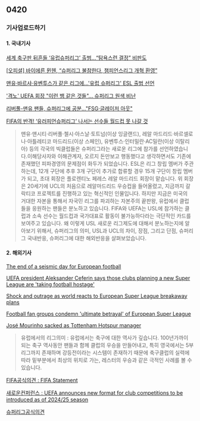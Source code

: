 ## 0420
### 기사업로드하기
#### 1. 국내기사

[세계 축구판 뒤흔들 ‘유럽슈퍼리그’ 출범…“탐욕스런 결정” 비판도](http://www.hani.co.kr/arti/sports/soccer/991562.html)

[[오피셜] 바이에른 뮌헨, “슈퍼리그 불참한다, 챔피언스리그 개혁 환영”](https://www.goal.com/kr/%EB%89%B4%EC%8A%A4/%EC%98%A4%ED%94%BC%EC%85%9C-%EB%B0%94%EC%9D%B4%EC%97%90%EB%A5%B8-%EB%AE%8C%ED%97%A8-%EC%8A%88%ED%8D%BC%EB%A6%AC%EA%B7%B8-%EB%B6%88%EC%B0%B8%ED%95%9C%EB%8B%A4-%EC%B1%94%ED%94%BC%EC%96%B8%EC%8A%A4%EB%A6%AC%EA%B7%B8-%EA%B0%9C%ED%98%81-%ED%99%98%EC%98%81/1hsja9mf73pb51km7zs65uyg55)

[맨유·바르샤·유벤투스가 같은 리그에…'유럽 슈퍼리그' ESL 출범 선언](https://www.etoday.co.kr/news/view/2016897)

['격노' UEFA 회장 "이런 뱀 같은 것들"... 슈퍼리그 원색 비난](https://star.mt.co.kr/stview.php?no=2021041919475668787&VBC)

[리버풀-맨유 팬들, 슈퍼리그에 공분…"FSG·글레이저 아웃"](http://www.busan.com/view/busan/view.php?code=2021041915230519091)

[FIFA의 반격! ‘유러피언슈퍼리그’ 나서는 선수들 월드컵 못 나갈 것](https://www.chosun.com/sports/sports_photo/2021/04/19/F4PAUO3K3YBPMKO5AHFSVRM6PM/)

> 맨유·맨시티·리버풀·첼시·아스날·토트넘(이상 잉글랜드), 레알 마드리드·바르셀로나·아틀레티코 마드리드(이상 스페인), 유벤투스·인터밀란·AC밀란(이상 이탈리아) 등의 각국의 빅클럽들은 슈퍼리그라는 새로운 리그에 참가를 선언하였습니다.이해당사자와 이해관계자, 오르지 돈만보고 행동했다고 생각하면서도 기존에 존재했던 피파경영의 문제점이 화두가 되었습니다. 
ESL은 리그 창립 멤버가 주관하는데, 12개 구단에 추후 3개 구단이 추가로 합류할 경우 15개 구단이 창립 멤버가 되고, 초대 회장은 플로렌티노 페레스 레알 마드리드 회장이 맡습니다. 위 회장은 20세기에 UCL의 처음으로 레알마드리드 우승컵을 들어올렸고, 지금까지 갈락티코 프로젝트를 진행하고 있는 혁신적인 인물입니다. 하지만 지금은 미국의 거대한 자본을 통해서 자국민 리그를 파괴하는 자본주의 끝판왕, 유럽에서 클럽들을 응원하는 팬들은 분노하고 있습니다. FIFA와 UEFA는 USL에 참가하는 클럽과 소속 선수는 월드컵과 국가대표로 활동이 불가능하다라는 극단적인 카드를 보여주고 있습니다. 왜 이렇게 USL 새로운 리그제도에 대해서 분노하는지에 알아보기 위해서, 슈퍼리그의 의미, USL과 UCL의 차이, 장점, 그리고 단점, 슈퍼리그 국내반응, 슈퍼리그에 대한 해외반응을 살펴보았습니다. 


#### 2. 해외기사
[The end of a seismic day for European football](https://edition.cnn.com/world/live-news/european-super-league-updates-live-cmd-spt/index.html)

[UEFA president Aleksander Ceferin says those clubs planning a new Super League are 'taking football hostage'](https://edition.cnn.com/2021/04/18/sport/football-super-league-announced/index.html)

[Shock and outrage as world reacts to European Super League breakaway plans](https://edition.cnn.com/2021/04/19/football/european-super-league-reaction-politicians-spt-intl/index.html)

[Football fan groups condemn 'ultimate betrayal' of European Super League](https://edition.cnn.com/2021/04/19/football/european-super-league-fan-reaction-spt-intl/index.html)

[José Mourinho sacked as Tottenham Hotspur manager](https://edition.cnn.com/2021/04/19/football/jose-mourinho-fired-tottenham-hotspur-spt-intl/index.html)

> 유럽에서의 리그의미 : 유럽에서는 축구에 대한 역사가 깊습니다. 100년가까이 되는 축구 역사동안 팬들과 함께 클럽의 우승을 만들어내고, 특히 영국에서는 5부리그까지 존재하며 강등전이라는 시스템이 존재하기 때문에 축구클럽의 실력에 따라 밑부분에서 최상의 위치로 가는, 레스터의 우승과 같은 극적인 사례를 볼 수 있습니다.  

[FIFA공식의견 : FIFA Statement](https://www.fifa.com/who-we-are/news/fifa-statement-x3487)

[새로운컨퍼런스 : UEFA announces new format for club competitions to be introduced as of 2024/25 season](https://www.uefa.com/insideuefa/mediaservices/mediareleases/news/0268-1213f7aa85bb-d56154ff8fe8-1000--new-uefa-club-competition-formats-from-2024-25/)

[슈퍼리그공식의견](https://thesuperleague.com/)